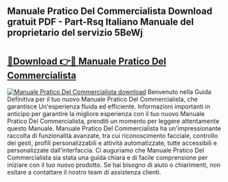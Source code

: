 ## Manuale Pratico Del Commercialista Download gratuit PDF - Part-Rsq Italiano Manuale del proprietario del servizio 5BeWj

# <h2><a href="http://dfae7z.blite.top/?on=Manuale+Pratico+Del+Commercialista">🔗Download 👉🔴 Manuale Pratico Del Commercialista</a></h2>

[![Manuale Pratico Del Commercialista download](https://i.imgur.com/lujVjoI.png)](http://dfae7z.blite.top/?on=Manuale+Pratico+Del+Commercialista)
Benvenuto nella Guida Definitiva per il tuo nuovo Manuale Pratico Del Commercialista, che garantisce Un'esperienza fluida ed efficiente. Informazioni importanti in anticipo per garantire la migliore esperienza con il tuo nuovo Manuale Pratico Del Commercialista, prenditi un momento per leggere attentamente questo Manuale. Manuale Pratico Del Commercialista ha un'impressionante raccolta di funzionalità avanzate, tra cui riconoscimento facciale, controllo dei gesti, profili personalizzabili e attività automatizzate, tutte accessibili e personalizzate dall'interfaccia. Ci auguriamo che Manuale Pratico Del Commercialista sia stata una guida chiara e di facile comprensione per iniziare con il tuo nuovo prodotto. Se hai bisogno di aiuto o chiarimenti, non esitare a contattare il nostro team di assistenza clienti.
